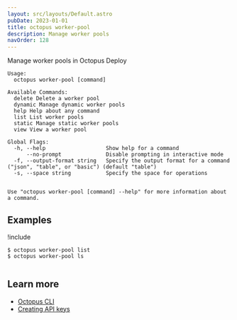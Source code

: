 ```yaml
---
layout: src/layouts/Default.astro
pubDate: 2023-01-01
title: octopus worker-pool
description: Manage worker pools
navOrder: 128
---
```


Manage worker pools in Octopus Deploy


```
Usage:
  octopus worker-pool [command]

Available Commands:
  delete Delete a worker pool
  dynamic Manage dynamic worker pools
  help Help about any command
  list List worker pools
  static Manage static worker pools
  view View a worker pool

Global Flags:
  -h, --help                   Show help for a command
      --no-prompt              Disable prompting in interactive mode
  -f, --output-format string   Specify the output format for a command ("json", "table", or "basic") (default "table")
  -s, --space string           Specify the space for operations


Use "octopus worker-pool [command] --help" for more information about a command.
```

## Examples

!include <samples-instance>


```
$ octopus worker-pool list
$ octopus worker-pool ls


```

## Learn more

- [Octopus CLI](/docs/octopus-rest-api/cli/index.md)
- [Creating API keys](/docs/octopus-rest-api/how-to-create-an-api-key.md)